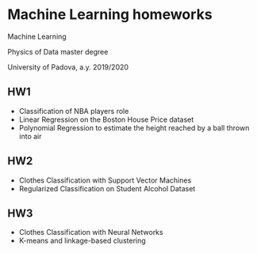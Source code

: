 # Machine Learning homeworks

Machine Learning

Physics of Data master degree

University of Padova, a.y. 2019/2020

## HW1
* Classification of NBA players role
* Linear Regression on the Boston House Price dataset
* Polynomial Regression to estimate the height reached by a ball thrown into air

## HW2 
* Clothes Classification with Support Vector Machines
* Regularized Classification on Student Alcohol Dataset

## HW3
* Clothes Classification with Neural Networks
* K-means and linkage-based clustering

